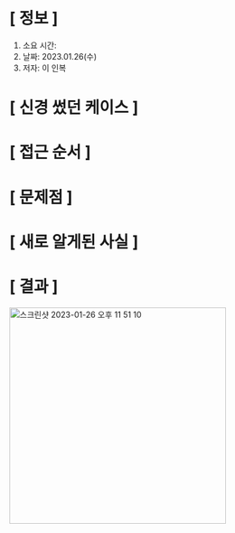 # **[ 정보 ]**
1. 소요 시간: 
2. 날짜: 2023.01.26(수)
3. 저자: 이 인복

# **[ 신경 썼던 케이스 ]**

# **[ 접근 순서 ]**

# **[ 문제점 ]**

# **[ 새로 알게된 사실 ]**

# **[ 결과 ]**
<img width="383" alt="스크린샷 2023-01-26 오후 11 51 10" src="https://user-images.githubusercontent.com/59809278/214868128-370d5bf1-ef05-454b-880f-d41189522272.png">

         
